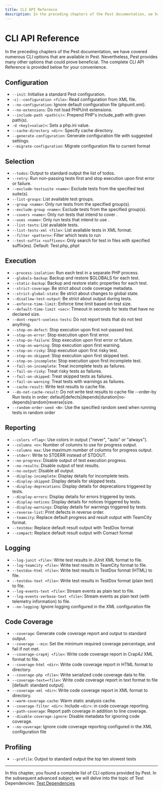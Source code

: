 ```yaml
---
title: CLI API Reference
description: In the preceding chapters of the Pest documentation, we have covered numerous CLI options that are available in Pest. Nevertheless, Pest provides many other options that could prove beneficial. The complete CLI API Reference is provided below for your convenience.
---
```


# CLI API Reference

In the preceding chapters of the Pest documentation, we have covered numerous CLI options that are available in Pest. Nevertheless, Pest provides many other options that could prove beneficial. The complete CLI API Reference is provided below for your convenience.

## Configuration

- `--init`: Initialise a standard Pest configuration.
- `-c|--configuration <file>`: Read configuration from XML file.
- `--no-configuration`: Ignore default configuration file (phpunit.xml).
- `--no-extensions`: Do not load PHPUnit extensions.
- `--include-path <path(s)>`: Prepend PHP's include_path with given path(s).
- `-d <key[=value]>`: Sets a php.ini value.
- `--cache-directory <dir>`: Specify cache directory.
- `--generate-configuration`: Generate configuration file with suggested settings.
- `--migrate-configuration`: Migrate configuration file to current format

## Selection

- `--todos`: Output to standard output the list of todos.
- `--retry`: Run non-passing tests first and stop execution upon first error or failure.
- `--exclude-testsuite <name>`: Exclude tests from the specified test suite(s).
- `--list-groups`: List available test groups.
- `--group <name>`: Only run tests from the specified group(s).
- `--exclude-group <name>`: Exclude tests from the specified group(s).
- `--covers <name>`: Only run tests that intend to cover <name>.
- `--uses <name>`: Only run tests that intend to use <name>.
- `--list-tests`: List available tests.
- `--list-tests-xml <file>`: List available tests in XML format.
- `--filter <pattern>`: Filter which tests to run
- `--test-suffix <suffixes>`: Only search for test in files with specified suffix(es). Default: Test.php,.phpt

## Execution

- `--process-isolation`: Run each test in a separate PHP process.
- `--globals-backup`: Backup and restore $GLOBALS for each test.
- `--static-backup`: Backup and restore static properties for each test.
- `--strict-coverage`: Be strict about code coverage metadata.
- `--strict-global-state`: Be strict about changes to global state.
- `--disallow-test-output`: Be strict about output during tests.
- `--enforce-time-limit`: Enforce time limit based on test size.
- `--default-time-limit <sec>`: Timeout in seconds for tests that have no declared size.
- `--dont-report-useless-tests`: Do not report tests that do not test anything.
- `--stop-on-defect`: Stop execution upon first not-passed test.
- `--stop-on-error`: Stop execution upon first error.
- `--stop-on-failure`: Stop execution upon first error or failure.
- `--stop-on-warning`: Stop execution upon first warning.
- `--stop-on-risky`: Stop execution upon first risky test.
- `--stop-on-skipped`: Stop execution upon first skipped test.
- `--stop-on-incomplete`: Stop execution upon first incomplete test.
- `--fail-on-incomplete`: Treat incomplete tests as failures.
- `--fail-on-risky`: Treat risky tests as failures.
- `--fail-on-skipped`: Treat skipped tests as failures.
- `--fail-on-warning`: Treat tests with warnings as failures.
- `--cache-result`: Write test results to cache file.
- `--do-not-cache-result`: Do not write test results to cache file
--order-by <order>Run tests in order: default|defects|depends|duration|no-depends|random|reverse|size.
- `--random-order-seed <N>`: Use the specified random seed when running tests in random order

## Reporting

- `--colors <flag>`: Use colors in output ("never", "auto" or "always").
- `--columns <n>`: Number of columns to use for progress output.
- `--columns max`: Use maximum number of columns for progress output.
- `--stderr`: Write to STDERR instead of STDOUT.
- `--no-progress`: Disable output of test execution progress.
- `--no-results`: Disable output of test results.
- `--no-output`: Disable all output.
- `--display-incomplete`: Display details for incomplete tests.
- `--display-skipped`: Display details for skipped tests.
- `--display-deprecations`: Display details for deprecations triggered by tests.
- `--display-errors`: Display details for errors triggered by tests.
- `--display-notices`: Display details for notices triggered by tests.
- `--display-warnings`: Display details for warnings triggered by tests.
- `--reverse-list`: Print defects in reverse order.
- `--teamcity`: Replace default progress and result output with TeamCity format.
- `--testdox`: Replace default result output with TestDox format
- `--compact`:  Replace default result output with Comact format

## Logging

- `--log-junit <file>`: Write test results in JUnit XML format to file.
- `--log-teamcity <file>`: Write test results in TeamCity format to file.
- `--testdox-html <file>`: Write test results in TestDox format (HTML) to file.
- `--testdox-text <file>`: Write test results in TestDox format (plain text) to file.
- `--log-events-text <file>`: Stream events as plain text to file.
- `--log-events-verbose-text <file>`: Stream events as plain text (with telemetry information) to file.
- `--no-logging`: Ignore logging configured in the XML configuration file

## Code Coverage

- `--coverage`: Generate code coverage report and output to standard output.
- `--coverage --min`: Set the minimum required coverage percentage, and fail if not met.
- `--coverage-crap4j <file>`: Write code coverage report in Crap4J XML format to file.
- `--coverage-html <dir>`: Write code coverage report in HTML format to directory.
- `--coverage-php <file>`: Write serialized code coverage data to file.
- `--coverage-text=<file>`: Write code coverage report in text format to file [default: standard output].
- `--coverage-xml <dir>`: Write code coverage report in XML format to directory.
- `--warm-coverage-cache`: Warm static analysis cache.
- `--coverage-filter <dir>`: Include `<dir>`: in code coverage reporting.
- `--path-coverage`: Report path coverage in addition to line coverage.
- `--disable-coverage-ignore`: Disable metadata for ignoring code coverage.
- `--no-coverage`: Ignore code coverage reporting configured in the XML configuration file

## Profiling

- `--profile`: Output to standard output the top ten slowest tests

---

In this chapter, you found a complete list of CLI options provided by Pest. In the subsequent advanced subject, we will delve into the topic of Test Dependencies: [Test Dependencies](/docs/test-dependencies)
